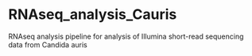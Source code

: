 # RNAseq_analysis_Cauris
RNAseq analysis pipeline for analysis of Illumina short-read sequencing data from Candida auris
